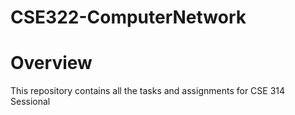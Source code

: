 # CSE322-ComputerNetwork

# Overview

This repository contains all the tasks and assignments for CSE 314 Sessional